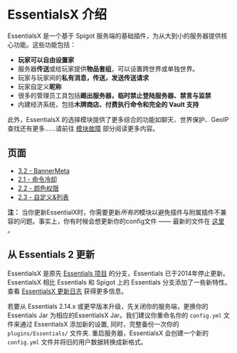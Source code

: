 # EssentialsX 介绍

EssentialsX 是一个基于 Spigot 服务端的基础插件，为从大到小的服务器提供核心功能。这些功能包括：
* **玩家可以自由设置家**
* 服务器**传送**或给玩家提供**物品套组**，可以设置跨世界或单独世界。
* 玩家与玩家间的**私有消息，传送，发送传送请求**
* 玩家自定义**昵称**
* 很多的管理员工具包括**踢出服务器，临时禁止登陆服务器、禁言与监禁**
* 内建经济系统，包括**木牌商店、付费执行命令和完全的 Vault 支持**

此外，EssentialsX 的选择模块提供了更多综合的功能如聊天、世界保护、GeoIP查找还有更多……请前往 [模块故障](https://github.com/LYOfficial/EssentialsX-Wiki-zh_CN/wiki/1.3---%E6%A8%A1%E5%9D%97%E6%95%85%E9%9A%9C) 部分阅读更多内容。

## 页面

* [3.2 - BannerMeta](https://github.com/LYOfficial/EssentialsX-Wiki-zh_CN/wiki/3.2---BannerMeta)
* [2.1 - 命令冷却](https://github.com/LYOfficial/EssentialsX-Wiki-zh_CN/wiki/2.1---%E5%91%BD%E4%BB%A4%E5%86%B7%E5%8D%B4)
* [2.2 - 颜色权限](https://github.com/LYOfficial/EssentialsX-Wiki-zh_CN/wiki/2.2---%E9%A2%9C%E8%89%B2%E6%9D%83%E9%99%90)
* [2.3 - 自定义&列表](https://github.com/LYOfficial/EssentialsX-Wiki-zh_CN/wiki/2.3---%E8%87%AA%E5%AE%9A%E4%B9%89&%E5%88%97%E8%A1%A8)

**注：** 当你更新EssentialX时，你需要更新*所有的*模块以避免插件与附属插件不兼容的问题。事实上，你有时候会想更新你的config文件 —— 最新的文件在 [这里](https://github.com/EssentialsX/Essentials/blob/2.x/Essentials/src/main/resources/config.yml) 。

## 从 Essentials 2 更新

EssentialsX 是原先 [Essentials 项目](https://github.com/essentials/Essentials) 的分支，Essentials 已于2014年停止更新。EssentialsX 相比 Essentials 和 Spigot 上的 Essentials 分支添加了一些新特性。查看 [EssentialsX 更新日志](https://github.com/EssentialsX/Essentials/releases) 获得更多信息。 

若要从 Essentials 2.14.x 或更早版本升级，先关闭你的服务端，更换你的 Essentials Jar 为相应的EssentialsX Jar。我们建议你重命名你的 `config.yml` 文件来通过 EssentialsX 添加新的设置, 同时，完整备份一次你的 `plugins/Essentials/` 文件夹. 重启服务器，EssentialsX 会创建一个新的 `config.yml` 文件并将旧的用户数据转换成新格式。 